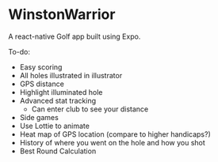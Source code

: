 # WinstonWarrior
A react-native Golf app built using Expo. 

To-do:
* Easy scoring
* All holes illustrated in illustrator
* GPS distance
* Highlight illuminated hole
* Advanced stat tracking
    * Can enter club to see your distance
* Side games
* Use Lottie to animate
* Heat map of GPS location (compare to higher handicaps?)
* History of where you went on the hole and how you shot
* Best Round Calculation
